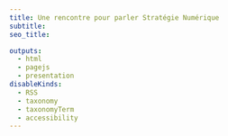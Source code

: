 ```yaml
---
title: Une rencontre pour parler Stratégie Numérique
subtitle:
seo_title:

outputs:
  - html
  - pagejs
  - presentation
disableKinds:
  - RSS
  - taxonomy
  - taxonomyTerm
  - accessibility
---
```

